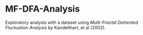# MF-DFA-Analysis
Exploratory analysis with a dataset using <em>Multi-Fractal Detrented Fluctuation Analysis</em> by Kandelthart, et al (2002).

